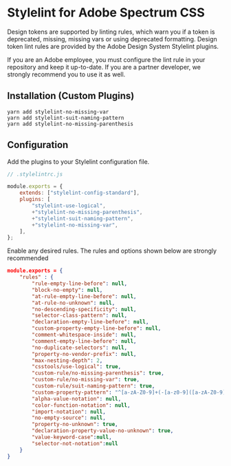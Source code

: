 # Stylelint for Adobe Spectrum CSS

Design tokens are supported by linting rules, which warn you if a token is deprecated, missing, missing vars or using deprecated formatting. Design token lint rules are provided by the Adobe Design System Stylelint plugins.

If you are an Adobe employee, you must configure the lint rule in your repository and keep it up-to-date. If you are a partner developer, we strongly recommend you to use it as well.

## Installation (Custom Plugins)

```
yarn add stylelint-no-missing-var
yarn add stylelint-suit-naming-pattern
yarn add stylelint-no-missing-parenthesis
```

## Configuration

Add the plugins to your Stylelint configuration file.

```js
// .stylelintrc.js

module.exports = {
	extends: ["stylelint-config-standard"],
	plugins: [
		"stylelint-use-logical",
		+"stylelint-no-missing-parenthesis",
		+"stylelint-suit-naming-pattern",
		+"stylelint-no-missing-var",
	],
};
```

Enable any desired rules. The rules and options shown below are strongly recommended

```json
module.exports = {
    "rules" : {
        "rule-empty-line-before": null,
        "block-no-empty": null,
        "at-rule-empty-line-before": null,
        "at-rule-no-unknown": null,
        "no-descending-specificity": null,
        "selector-class-pattern": null,
        "declaration-empty-line-before": null,
        "custom-property-empty-line-before": null,
        "comment-whitespace-inside": null,
        "comment-empty-line-before": null,
        "no-duplicate-selectors": null,
        "property-no-vendor-prefix": null,
        "max-nesting-depth": 2,
        "csstools/use-logical": true,
        "custom-rule/no-missing-parenthesis": true,
        "custom-rule/no-missing-var": true,
        "custom-rule/suit-naming-pattern": true,
        "custom-property-pattern": "^[a-zA-Z0-9]+(-[a-z0-9]([a-zA-Z0-9]+)?)+$",
        "alpha-value-notation": null,
        "color-function-notation": null,
        "import-notation": null,
        "no-empty-source": null,
        "property-no-unknown": true,
        "declaration-property-value-no-unknown": true,
        "value-keyword-case":null,
        "selector-not-notation":null
    }
}
```
